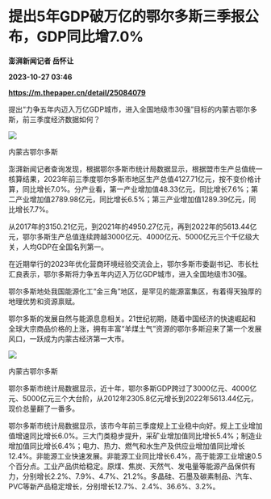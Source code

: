 # 提出5年GDP破万亿的鄂尔多斯三季报公布，GDP同比增7.0%
**澎湃新闻记者 岳怀让**

**2023-10-27 03:46**

**https://m.thepaper.cn/detail/25084079**

提出“力争五年内迈入万亿GDP城市，进入全国地级市30强”目标的内蒙古鄂尔多斯，前三季度经济数据如何？

![](https://imagecloud.thepaper.cn/thepaper/image/275/881/724.jpg)

内蒙古鄂尔多斯

澎湃新闻记者查询发现，根据鄂尔多斯市统计局数据显示，根据盟市生产总值统一核算结果，2023年前三季度鄂尔多斯市地区生产总值4127.71亿元，按不变价格计算，同比增长7.0%。分产业看，第一产业增加值48.33亿元，同比增长7.6%；第二产业增加值2789.98亿元，同比增长6.5%；第三产业增加值1289.39亿元，同比增长7.7%。

从2017年的3150.21亿元，到2021年的4950.27亿元，再到2022年的5613.44亿元，鄂尔多斯生产总值连续跨越3000亿元、4000亿元、5000亿元三个千亿级大关，人均GDP在全国名列第一。

在近期举行的2023年优化营商环境经验交流会上，鄂尔多斯市委副书记、市长杜汇良表示，鄂尔多斯将力争五年内迈入万亿GDP城市，进入全国地级市30强。

鄂尔多斯地处我国能源化工“金三角”地区，是罕见的能源富集区，有着得天独厚的地理优势和资源禀赋。

鄂尔多斯的发展自然与能源息息相关。21世纪初期，随着中国经济的快速崛起和全球大宗商品价格的上涨，拥有丰富“羊煤土气”资源的鄂尔多斯迎来了第一个发展风口，一跃成为内蒙古经济第一大市。

![](https://imagecloud.thepaper.cn/thepaper/image/275/881/723.jpg)

内蒙古鄂尔多斯

鄂尔多斯市统计局数据显示，近十年，鄂尔多斯GDP跨过了3000亿元、4000亿元、5000亿元三个大台阶，从2012年2305.8亿元增长到2022年5613.44亿元，现价总量翻了一番多。

鄂尔多斯市统计局数据显示，该市今年前三季度规上工业稳中向好。规上工业增加值增速同比增长6.0%。三大门类稳步提升，采矿业增加值同比增长5.4%；制造业增加值同比增长6.4%；电力、热力、燃气和水生产及供应业增加值同比增长12.4%。非能源工业快速发展。非能源工业同比增长6.4%，高于能源工业增速0.5个百分点。工业产品供给稳定。原煤、焦炭、天然气、发电量等能源产品保供有力，分别增长2.2%、7.9%、4.7%、21.2%。多晶硅、石墨及碳素制品、汽车、PVC等新产品稳定增长，分别增长12.7%、2.4%、36.6%、3.2%。